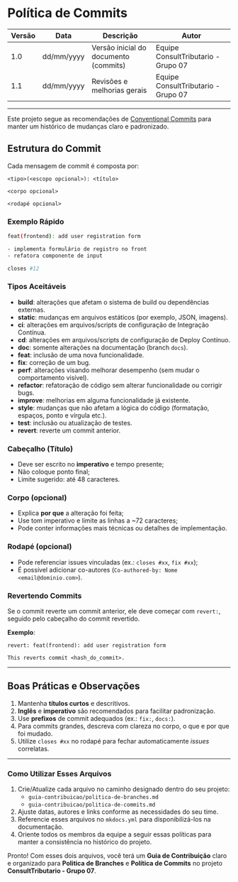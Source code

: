 # Política de Commits

| Versão | Data       | Descrição                             | Autor                               |
|------- |----------- | ------------------------------------- | ----------------------------------- |
| 1.0    | dd/mm/yyyy | Versão inicial do documento (commits) | Equipe ConsultTributario - Grupo 07 |
| 1.1    | dd/mm/yyyy | Revisões e melhorias gerais           | Equipe ConsultTributario - Grupo 07 |

---

Este projeto segue as recomendações de [Conventional Commits](https://www.conventionalcommits.org/) para manter um histórico de mudanças claro e padronizado.

## Estrutura do Commit

Cada mensagem de commit é composta por:

```
<tipo>(<escopo opcional>): <título>

<corpo opcional>

<rodapé opcional>
```

### Exemplo Rápido

```bash
feat(frontend): add user registration form

- implementa formulário de registro no front
- refatora componente de input

closes #12
```

### Tipos Aceitáveis

- **build**: alterações que afetam o sistema de build ou dependências externas.  
- **static**: mudanças em arquivos estáticos (por exemplo, JSON, imagens).  
- **ci**: alterações em arquivos/scripts de configuração de Integração Contínua.  
- **cd**: alterações em arquivos/scripts de configuração de Deploy Contínuo.  
- **doc**: somente alterações na documentação (branch `docs`).  
- **feat**: inclusão de uma nova funcionalidade.  
- **fix**: correção de um bug.  
- **perf**: alterações visando melhorar desempenho (sem mudar o comportamento visível).  
- **refactor**: refatoração de código sem alterar funcionalidade ou corrigir bugs.  
- **improve**: melhorias em alguma funcionalidade já existente.  
- **style**: mudanças que não afetam a lógica do código (formatação, espaços, ponto e vírgula etc.).  
- **test**: inclusão ou atualização de testes.  
- **revert**: reverte um commit anterior.

### Cabeçalho (Título)
- Deve ser escrito no **imperativo** e tempo presente;
- Não coloque ponto final;
- Limite sugerido: até 48 caracteres.

### Corpo (opcional)
- Explica **por que** a alteração foi feita;
- Use tom imperativo e limite as linhas a ~72 caracteres;
- Pode conter informações mais técnicas ou detalhes de implementação.

### Rodapé (opcional)
- Pode referenciar issues vinculadas (ex.: `closes #xx`, `fix #xx`);
- É possível adicionar co-autores (`Co-authored-by: Nome <email@dominio.com>`).

### Revertendo Commits

Se o commit reverte um commit anterior, ele deve começar com `revert:`, seguido pelo cabeçalho do commit revertido.

**Exemplo**:

```
revert: feat(frontend): add user registration form

This reverts commit <hash_do_commit>.
```

---

## Boas Práticas e Observações

1. Mantenha **títulos curtos** e descritivos.
2. **Inglês** e **imperativo** são recomendados para facilitar padronização.
3. Use **prefixos** de commit adequados (ex.: `fix:`, `docs:`).
4. Para commits grandes, descreva com clareza no corpo, o que e por que foi mudado.
5. Utilize `closes #xx` no rodapé para fechar automaticamente *issues* correlatas.

---

### Como Utilizar Esses Arquivos

1. Crie/Atualize cada arquivo no caminho designado dentro do seu projeto:
   - `guia-contribuicao/politica-de-branches.md`
   - `guia-contribuicao/politica-de-commits.md`
2. Ajuste datas, autores e links conforme as necessidades do seu time.
3. Referencie esses arquivos no `mkdocs.yml` para disponibilizá-los na documentação.
4. Oriente todos os membros da equipe a seguir essas políticas para manter a consistência no histórico do projeto.

Pronto! Com esses dois arquivos, você terá um **Guia de Contribuição** claro e organizado para **Politica de Branches** e **Política de Commits** no projeto **ConsultTributario - Grupo 07**.